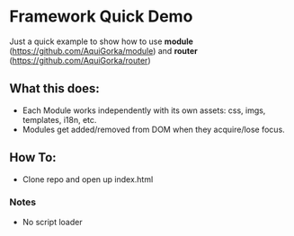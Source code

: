 # Framework Quick Demo

Just a quick example to show how to use **module** (https://github.com/AquiGorka/module) and **router** (https://github.com/AquiGorka/router)

## What this does:
- Each Module works independently with its own assets: css, imgs, templates, i18n, etc.
- Modules get added/removed from DOM when they acquire/lose focus.


## How To:
- Clone repo and open up index.html

### Notes

- No script loader
